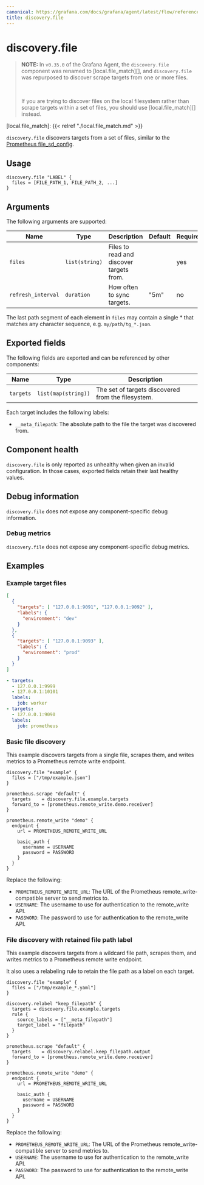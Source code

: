 ```yaml
---
canonical: https://grafana.com/docs/grafana/agent/latest/flow/reference/components/discovery.file/
title: discovery.file
---
```


# discovery.file

> **NOTE:** In `v0.35.0` of the Grafana Agent, the `discovery.file` component was renamed to [local.file_match][],
> and `discovery.file` was repurposed to discover scrape targets from one or more files.
>
> <br>
>
> If you are trying to discover files on the local filesystem rather than scrape
> targets within a set of files, you should use [local.file_match][] instead.

[local.file_match]: {{< relref "./local.file_match.md" >}}

`discovery.file` discovers targets from a set of files, similar to the [Prometheus file_sd_config](https://prometheus.io/docs/prometheus/latest/configuration/configuration/#file_sd_config).

## Usage

```river
discovery.file "LABEL" {
  files = [FILE_PATH_1, FILE_PATH_2, ...]
}
```

## Arguments

The following arguments are supported:

Name               | Type                | Description                                | Default | Required
------------------ | ------------------- | ------------------------------------------ |---------| --------
`files`            | `list(string)`      | Files to read and discover targets from.   |         | yes 
`refresh_interval` | `duration`          | How often to sync targets.                 | "5m"    | no

The last path segment of each element in `files` may contain a single * that matches any character sequence, e.g. `my/path/tg_*.json`.

## Exported fields

The following fields are exported and can be referenced by other components:

Name      | Type                | Description
--------- | ------------------- | -----------
`targets` | `list(map(string))` | The set of targets discovered from the filesystem.

Each target includes the following labels:

* `__meta_filepath`: The absolute path to the file the target was discovered from.

## Component health

`discovery.file` is only reported as unhealthy when given an invalid
configuration. In those cases, exported fields retain their last healthy
values.

## Debug information

`discovery.file` does not expose any component-specific debug information.

### Debug metrics

`discovery.file` does not expose any component-specific debug metrics.

## Examples

### Example target files
```json
[
  {
    "targets": [ "127.0.0.1:9091", "127.0.0.1:9092" ],
    "labels": {
      "environment": "dev"
    }
  },
  {
    "targets": [ "127.0.0.1:9093" ],
    "labels": {
      "environment": "prod"
    }
  }
]
```

```yaml
- targets:
  - 127.0.0.1:9999
  - 127.0.0.1:10101
  labels:
    job: worker
- targets:
  - 127.0.0.1:9090
  labels:
    job: prometheus
```

### Basic file discovery

This example discovers targets from a single file, scrapes them, and writes metrics
to a Prometheus remote write endpoint.

```river
discovery.file "example" {
  files = ["/tmp/example.json"]
}

prometheus.scrape "default" {
  targets    = discovery.file.example.targets
  forward_to = [prometheus.remote_write.demo.receiver]
}

prometheus.remote_write "demo" {
  endpoint {
    url = PROMETHEUS_REMOTE_WRITE_URL

    basic_auth {
      username = USERNAME
      password = PASSWORD
    }
  }
}
```

Replace the following:
  - `PROMETHEUS_REMOTE_WRITE_URL`: The URL of the Prometheus remote_write-compatible server to send metrics to.
  - `USERNAME`: The username to use for authentication to the remote_write API.
  - `PASSWORD`: The password to use for authentication to the remote_write API.

### File discovery with retained file path label

This example discovers targets from a wildcard file path, scrapes them, and writes metrics
to a Prometheus remote write endpoint.

It also uses a relabeling rule to retain the file path as a label on each target.

```river
discovery.file "example" {
  files = ["/tmp/example_*.yaml"]
}

discovery.relabel "keep_filepath" {
  targets = discovery.file.example.targets
  rule {
    source_labels = ["__meta_filepath"]
    target_label = "filepath"
  }
}

prometheus.scrape "default" {
  targets    = discovery.relabel.keep_filepath.output
  forward_to = [prometheus.remote_write.demo.receiver]
}

prometheus.remote_write "demo" {
  endpoint {
    url = PROMETHEUS_REMOTE_WRITE_URL

    basic_auth {
      username = USERNAME
      password = PASSWORD
    }
  }
}
```

Replace the following:
  - `PROMETHEUS_REMOTE_WRITE_URL`: The URL of the Prometheus remote_write-compatible server to send metrics to.
  - `USERNAME`: The username to use for authentication to the remote_write API.
  - `PASSWORD`: The password to use for authentication to the remote_write API.